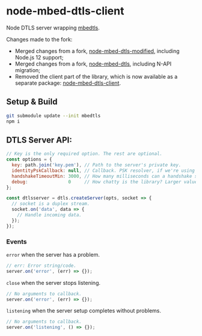 # node-mbed-dtls-client

Node DTLS server wrapping [mbedtls](https://github.com/Mbed-TLS/mbedtls).

Changes made to the fork:
* Merged changes from a fork, [node-mbed-dtls-modified](https://www.npmjs.com/package/node-mbed-dtls-modified), including Node.js 12 support;
* Merged changes from a fork, [node-mbed-dtls](https://www.npmjs.com/package/node-mbed-dtls), including N-API migration;
* Removed the client part of the library, which is now available as a separate package:
[node-mbed-dtls-client](https://github.com/matasarei/node-mbed-dtls-client).

## Setup & Build
```bash
git submodule update --init mbedtls
npm i
```

## DTLS Server API:

```javascript
// Key is the only required option. The rest are optional.
const options = {
  key: path.join('key.pem'), // Path to the server's private key.
  identityPskCallback: null, // Callback. PSK resolver, if we're using PSK.
  handshakeTimeoutMin: 3000, // How many milliseconds can a handshake subtend before being dropped?
  debug:               0     // How chatty is the library? Larger values generate more log.
};

const dtlsserver = dtls.createServer(opts, socket => {
  // socket is a duplex stream.
  socket.on('data', data => {
    // Handle incoming data.
  });
});
```

### Events

`error` when the server has a problem.
```javascript
// err: Error string/code.
server.on('error', (err) => {});
```

`close` when the server stops listening.
```javascript
// No arguments to callback.
server.on('error', (err) => {});
```

`listening` when the server setup completes without problems.
```javascript
// No arguments to callback.
server.on('listening', () => {});
````
